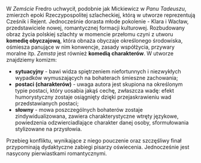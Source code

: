W *Zemście* Fredro uchwycił, podobnie jak Mickiewicz w *Panu Tadeuszu*, zmierzch epoki Rzeczypospolitej szlacheckiej, którą w utworze reprezentują Cześnik i Rejent. Jednocześnie dorasta młode pokolenie - Klara i Wacław, przedstawiciele nowej, romantycznej formacji kulturowej. Rozbudowany obraz życia polskiej szlachty w momencie przełomu czyni z utworu **komedię obyczajową**, która obnaża obyczaje określonego środowiska, ośmiesza panujące w nim konwencje, zasady współżycia, przywary moralne itp. *Zemsta* jest również **komedią charakterów**. W utworze znajdziemy komizm:

- **sytuacyjny** - bawi widza spiętrzeniem niefortunnych i niezwykłych wypadków wymuszających na bohaterach śmieszne zachowania;
- **postaci (charakterów)** - uwaga autora jest skupiona na określonym typie postaci, który uosabia jakąś cechę, zwłaszcza wadę: efekt humorystyczny zostaje osiągnięty dzięki przejaskrawieniu wad przedstawianych postaci;
- **słowny** - mowa poszczególnych bohaterów zostaje zindywidualizowana, zawiera charakterystyczne wtręty językowe, powiedzenia odzwierciadlające charakter danej osoby, sformułowania stylizowane na przysłowia.

Przebieg konfliktu, wynikające z niego pouczenie oraz szczęśliwy finał przypominają dydaktyczne zabiegi pisarzy oświecenia. Jednocześnie jest nasycony pierwiastkami romantycznymi.